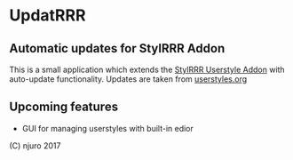 # UpdatRRR
## Automatic updates for StylRRR Addon
This is a small application which extends the [StylRRR Userstyle Addon](https://addons.mozilla.org/en-Us/firefox/addon/stylrrr/) with auto-update functionality. Updates are taken from [userstyles.org](https://userstyles.org)
## Upcoming features
- GUI for managing userstyles with built-in edior

(C) njuro 2017
